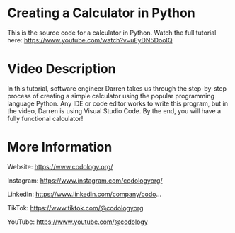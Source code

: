 # Creating a Calculator in Python

This is the source code for a calculator in Python. Watch the full tutorial here: https://www.youtube.com/watch?v=uEyDN5DooIQ

# Video Description
In this tutorial, software engineer Darren takes us through the step-by-step process of creating a simple calculator using the popular programming language Python. Any IDE or code editor works to write this program, but in the video, Darren is using Visual Studio Code. By the end, you will have a fully functional calculator! 

# More Information

Website: https://www.codology.org/

Instagram: https://www.instagram.com/codologyorg/

LinkedIn: https://www.linkedin.com/company/codo...

TikTok: https://www.tiktok.com/@codologyorg

YouTube: https://www.youtube.com/@codology
